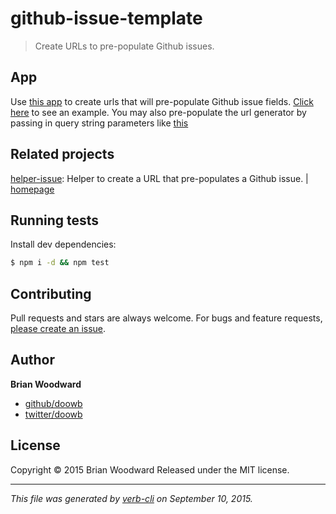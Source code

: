 # github-issue-template

> Create URLs to pre-populate Github issues.

## App

Use [this app](http://doowb.github.io/github-issue-template/) to create urls that will pre-populate Github issue fields. [Click here](https://github.com/doowb/github-issue-template/issues/new?title=Issue%20opened%20from%20README.md&body=%23%20Issue%20Example%0A%0A%3E%20This%20is%20has%20been%20opened%20from%20the%20%5BREADME.md%5D(http%3A%2F%2Fgithub.com%2Fdoowb%2Fgithub-issue-template)%20in%20the%20project's%20repository.) to see an example. You may also pre-populate the url generator by passing in query string parameters like [this](http://doowb.github.io/github-issue-template/#?owner=doowb&repo=github-issue-template&title=Issue%20opened%20from%20README.md&body=%23%20Issue%20Example%0A%0A%3E%20This%20is%20has%20been%20opened%20from%20the%20%5BREADME.md%5D(http:%2F%2Fgithub.com%2Fdoowb%2Fgithub-issue-template)%20in%20the%20project's%20repository.)

## Related projects

[helper-issue](https://www.npmjs.com/package/helper-issue): Helper to create a URL that pre-populates a Github issue. | [homepage](https://github.com/helpers/helper-issue)

## Running tests

Install dev dependencies:

```sh
$ npm i -d && npm test
```

## Contributing

Pull requests and stars are always welcome. For bugs and feature requests, [please create an issue](https://github.com/doowb/github-issue-template/issues/new).

## Author

**Brian Woodward**

+ [github/doowb](https://github.com/doowb)
+ [twitter/doowb](http://twitter.com/doowb)

## License

Copyright © 2015 Brian Woodward
Released under the MIT license.

***

_This file was generated by [verb-cli](https://github.com/assemble/verb-cli) on September 10, 2015._
